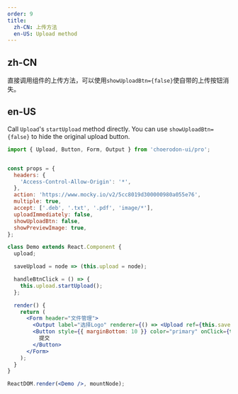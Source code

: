 ```yaml
---
order: 9
title:
  zh-CN: 上传方法
  en-US: Upload method
---
```


## zh-CN

直接调用组件的上传方法，可以使用`showUploadBtn={false}`使自带的上传按钮消失。

## en-US

Call `Upload`'s `startUpload` method directly. You can use `showUploadBtn={false}` to hide the original upload button.

```jsx
import { Upload, Button, Form, Output } from 'choerodon-ui/pro';


const props = {
  headers: {
    'Access-Control-Allow-Origin': '*',
  },
  action: 'https://www.mocky.io/v2/5cc8019d300000980a055e76',
  multiple: true,
  accept: ['.deb', '.txt', '.pdf', 'image/*'],
  uploadImmediately: false,
  showUploadBtn: false,
  showPreviewImage: true,
};

class Demo extends React.Component {
  upload;

  saveUpload = node => (this.upload = node);

  handleBtnClick = () => {
    this.upload.startUpload();
  };

  render() {
    return (
      <Form header="文件管理">
        <Output label="选择Logo" renderer={() => <Upload ref={this.saveUpload} {...props} />} />
        <Button style={{ marginBottom: 10 }} color="primary" onClick={this.handleBtnClick}>
          提交
        </Button>
      </Form>
    );
  }
}

ReactDOM.render(<Demo />, mountNode);
```
